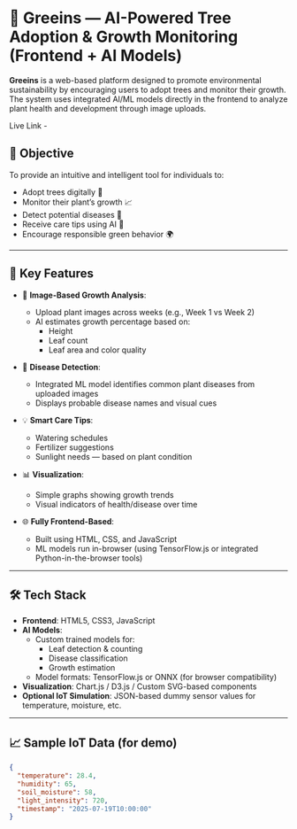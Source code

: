 # 🌱 Greeins — AI-Powered Tree Adoption & Growth Monitoring (Frontend + AI Models)

**Greeins** is a web-based platform designed to promote environmental sustainability by encouraging users to adopt trees and monitor their growth. The system uses integrated AI/ML models directly in the frontend to analyze plant health and development through image uploads.

Live Link - 

## 🎯 Objective

To provide an intuitive and intelligent tool for individuals to:
- Adopt trees digitally 🌳
- Monitor their plant’s growth 📈
- Detect potential diseases 🦠
- Receive care tips using AI 🤖
- Encourage responsible green behavior 🌍

---

## 🚀 Key Features

- 📸 **Image-Based Growth Analysis**:
  - Upload plant images across weeks (e.g., Week 1 vs Week 2)
  - AI estimates growth percentage based on:
    - Height
    - Leaf count
    - Leaf area and color quality

- 🧠 **Disease Detection**:
  - Integrated ML model identifies common plant diseases from uploaded images
  - Displays probable disease names and visual cues

- 💡 **Smart Care Tips**:
  - Watering schedules
  - Fertilizer suggestions
  - Sunlight needs — based on plant condition

- 📊 **Visualization**:
  - Simple graphs showing growth trends
  - Visual indicators of health/disease over time

- 🌐 **Fully Frontend-Based**:
  - Built using HTML, CSS, and JavaScript
  - ML models run in-browser (using TensorFlow.js or integrated Python-in-the-browser tools)

---

## 🛠️ Tech Stack

- **Frontend**: HTML5, CSS3, JavaScript
- **AI Models**:
  - Custom trained models for:
    - Leaf detection & counting
    - Disease classification
    - Growth estimation
  - Model formats: TensorFlow.js or ONNX (for browser compatibility)
- **Visualization**: Chart.js / D3.js / Custom SVG-based components
- **Optional IoT Simulation**: JSON-based dummy sensor values for temperature, moisture, etc.

---

## 📈 Sample IoT Data (for demo)

```json
{
  "temperature": 28.4,
  "humidity": 65,
  "soil_moisture": 58,
  "light_intensity": 720,
  "timestamp": "2025-07-19T10:00:00"
}
